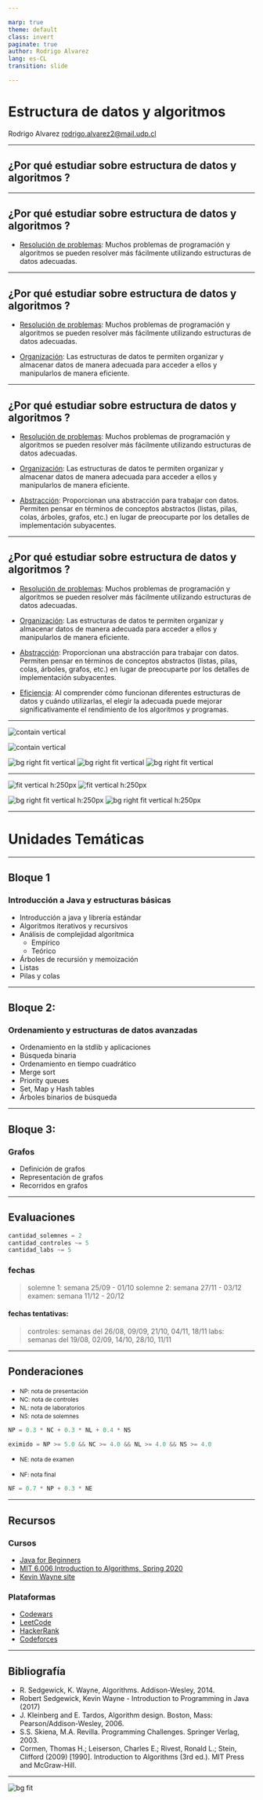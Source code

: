 ```yaml
---

marp: true
theme: default
class: invert
paginate: true
author: Rodrigo Alvarez
lang: es-CL
transition: slide

---
```


<!--
- presentarse
- dar la bienvenida a informatica
-->

# Estructura de datos y algoritmos


Rodrigo Alvarez
rodrigo.alvarez2@mail.udp.cl

---

<!--
- hablar de mi experiencia con el ramo
-->

## ¿Por qué estudiar sobre estructura de datos y algoritmos ?

---

<!-- 
- elegir la herramienta adecuada para el problema facilita la resolución
-->

## ¿Por qué estudiar sobre estructura de datos y algoritmos ?

 - <u>Resolución de problemas</u>: Muchos problemas de programación y algoritmos se pueden resolver más fácilmente utilizando estructuras de datos adecuadas.

---

<!--
- la organización de los datos es fundamental para su manipulación
- patrones de acceso y manipulación
- evita repetir lógica
-->

## ¿Por qué estudiar sobre estructura de datos y algoritmos ?

 - <u>Resolución de problemas</u>: Muchos problemas de programación y algoritmos se pueden resolver más fácilmente utilizando estructuras de datos adecuadas.

 - <u>Organización</u>: Las estructuras de datos te permiten organizar y almacenar datos de manera adecuada para acceder a ellos y manipularlos de manera eficiente.

---

<!--
- la abstracción permite pensar en términos de conceptos abstractos
- evitar pensar en detalles de implementación
- pensar en términos de la interfaz que entrega la estructura para su uso
-->

## ¿Por qué estudiar sobre estructura de datos y algoritmos ?

 - <u>Resolución de problemas</u>: Muchos problemas de programación y algoritmos se pueden resolver más fácilmente utilizando estructuras de datos adecuadas.

 - <u>Organización</u>: Las estructuras de datos te permiten organizar y almacenar datos de manera adecuada para acceder a ellos y manipularlos de manera eficiente.

  - <u>Abstracción</u>: Proporcionan una abstracción para trabajar con datos. Permiten pensar en términos de conceptos abstractos (listas, pilas, colas, árboles, grafos, etc.) en lugar de preocuparte por los detalles de implementación subyacentes.

---

<!--
- la elección de la estructura de datos y algoritmo adecuado puede mejorar significativamente el rendimiento
- la eficiencia es fundamental en el desarrollo de software
- van a conocer como se implementan
- van a poder elegir la estructura adecuada para el problema
-->

## ¿Por qué estudiar sobre estructura de datos y algoritmos ?

 - <u>Resolución de problemas</u>: Muchos problemas de programación y algoritmos se pueden resolver más fácilmente utilizando estructuras de datos adecuadas.

 - <u>Organización</u>: Las estructuras de datos te permiten organizar y almacenar datos de manera adecuada para acceder a ellos y manipularlos de manera eficiente.

  - <u>Abstracción</u>: Proporcionan una abstracción para trabajar con datos. Permiten pensar en términos de conceptos abstractos (listas, pilas, colas, árboles, grafos, etc.) en lugar de preocuparte por los detalles de implementación subyacentes.

  - <u>Eficiencia</u>: Al comprender cómo funcionan diferentes estructuras de datos y cuándo utilizarlas, el elegir la adecuada puede mejorar significativamente el rendimiento de los algoritmos y programas.

---

<!--
- competencias de programación
- primera parte competencias universitarias
- empresas buscan habilidades con algoritmos y estructuras de datos
- entrevistas
-->

![contain vertical](./images/1/icpc.png)

![contain vertical ](./images/1/ieeextreme.png)

![bg right fit vertical](./images/1/googlecodejam.png)
![bg right fit vertical](./images/1/facebookhackercup.png)
![bg right fit vertical](./images/1/faang.png)

---

![fit vertical h:250px](./images/1/microsoft_job.png)
![fit vertical h:250px](./images/1/uber_job.png)

![bg right fit vertical h:250px](./images/1/google_job.png)
![bg right fit vertical h:250px](./images/1/spotify_job.png)

---

# Unidades Temáticas

---

## Bloque 1
### Introducción a Java y estructuras básicas

 - Introducción a java y librería estándar
 - Algoritmos iterativos y recursivos
 - Análisis de complejidad algorítmica
   - Empírico
   - Teórico
 - Árboles de recursión y memoización
 - Listas
 - Pilas y colas

---

## Bloque 2:
### Ordenamiento y estructuras de datos avanzadas

 - Ordenamiento en la stdlib y aplicaciones
 - Búsqueda binaria
 - Ordenamiento en tiempo cuadrático
 - Merge sort
 - Priority queues
 - Set, Map y Hash tables
 - Árboles binarios de búsqueda

--- 

## Bloque 3:
### Grafos

 - Definición de grafos
 - Representación de grafos
 - Recorridos en grafos

---

## Evaluaciones
```python
cantidad_solemnes = 2
cantidad_controles ~= 5
cantidad_labs ~= 5
```

### fechas
>solemne 1: semana 25/09 - 01/10
solemne 2: semana 27/11 - 03/12
examen: semana 11/12 - 20/12

#### fechas tentativas:
>controles: semanas del 26/08, 09/09, 21/10, 04/11, 18/11
labs: semanas del 19/08, 02/09, 14/10, 28/10, 11/11

---

## Ponderaciones

- <small>NP: nota de presentación</small>
- <small>NC: nota de controles</small>
- <small>NL: nota de laboratorios</small>
- <small>NS: nota de solemnes</small>

```python
NP = 0.3 * NC + 0.3 * NL + 0.4 * NS

eximido = NP >= 5.0 && NC >= 4.0 && NL >= 4.0 && NS >= 4.0
```


- <small>NE: nota de examen</small>

- <small>NF: nota final</small>


```python
NF = 0.7 * NP + 0.3 * NE
```

---

<!--
- Kevin Wayne es coautor de uno de los libros de referencia
- cursos en coursera que pueden encontrar dentro del sitio
-->

## Recursos
### Cursos
 - [Java for Beginners](https://youtu.be/j9VNCI9Xo80?si=aDgYYokJRwmFWl-f)
 - [MIT 6.006 Introduction to Algorithms, Spring 2020](https://youtube.com/playlist?list=PLUl4u3cNGP63EdVPNLG3ToM6LaEUuStEY&si=FDZqn576CNFcs_lA)
 - [Kevin Wayne site](https://www.cs.princeton.edu/~wayne/teaching/)
### Plataformas
 - [Codewars](https://www.codewars.com/)
 - [LeetCode](https://leetcode.com/)
 - [HackerRank](https://www.hackerrank.com/domains/java)
 - [Codeforces](https://codeforces.com/)

---

## Bibliografía
<!-- 
- El primero es el libro guía
- El clrs (ultimo) es el libro de algoritmos por excelencia 
-->

 - R. Sedgewick, K. Wayne, Algorithms. Addison-Wesley, 2014.
 - Robert Sedgewick, Kevin Wayne - Introduction to Programming in Java (2017)
 - J. Kleinberg and E. Tardos, Algorithm design. Boston, Mass: Pearson/Addison-Wesley, 2006.
 - S.S. Skiena, M.A. Revilla. Programming Challenges. Springer Verlag, 2003.
 - Cormen, Thomas H.; Leiserson, Charles E.; Rivest, Ronald L.; Stein, Clifford (2009) [1990]. Introduction to Algorithms (3rd ed.). MIT Press and McGraw-Hill.

---

![bg fit](images/1/q&a.png)